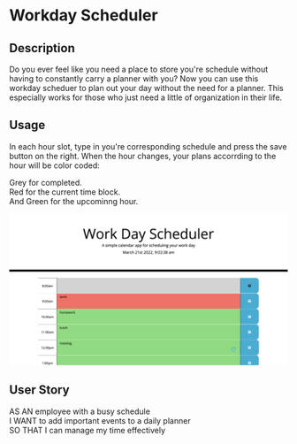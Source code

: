 # Workday Scheduler

## Description

Do you ever feel like you need a place to store you're schedule without having to constantly carry a planner with you?  Now you can use this workday scheduer to plan out your day without the need for a planner.  This especially works for those who just need a little of organization in their life.


## Usage
In each hour slot, type in you're corresponding schedule and press the save button on the right.
When the hour changes, your plans accorrding to the hour will be color coded:

Grey for completed.<br/>
Red for the current time block.<br/>
And Green for the upcominng hour.<br/>

![images](assets/images/Workday-S.png)

## User Story
AS AN employee with a busy schedule <br/>
I WANT to add important events to a daily planner <br/>
SO THAT I can manage my time effectively <br/>
